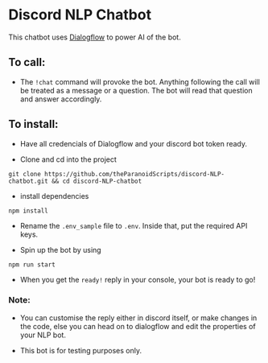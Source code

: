 # Discord NLP Chatbot

This chatbot uses [Dialogflow](https://dialogflow.com/) to power AI of the bot.

## To call:

- The `!chat` command will provoke the bot. Anything following the call will be treated as a message or
  a question. The bot will read that question and answer accordingly.

## To install:

- Have all credencials of Dialogflow and your discord bot token ready.

- Clone and cd into the project

```
git clone https://github.com/theParanoidScripts/discord-NLP-chatbot.git && cd discord-NLP-chatbot
```

- install dependencies

```
npm install
```

- Rename the `.env_sample` file to `.env`. Inside that, put the required API keys.

- Spin up the bot by using

```
npm run start
```

- When you get the `ready!` reply in your console, your bot is ready to go!

### Note:

- You can customise the reply either in discord itself, or make changes in the code, else you can head on to dialogflow
  and edit the properties of your NLP bot.

- This bot is for testing purposes only.
